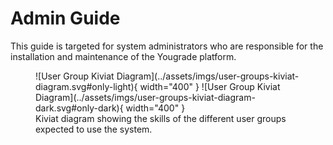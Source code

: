 # Admin Guide
This guide is targeted for system administrators who are responsible for the installation and maintenance of the Yougrade platform.



<figure markdown="span">
  ![User Group Kiviat Diagram](../assets/imgs/user-groups-kiviat-diagram.svg#only-light){ width="400" }
![User Group Kiviat Diagram](../assets/imgs/user-groups-kiviat-diagram-dark.svg#only-dark){ width="400" }
  <figcaption>Kiviat diagram showing the skills of the different user groups expected to use the system.</figcaption>
</figure>
